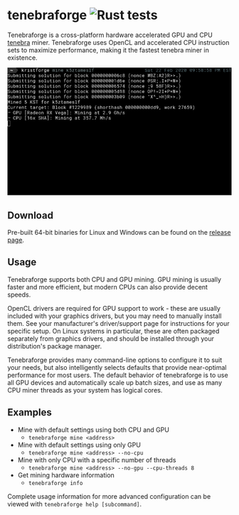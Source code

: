 # tenebraforge ![Rust tests](https://github.com/tmpim/tenebraforge/workflows/Rust%20tests/badge.svg)

Tenebraforge is a cross-platform hardware accelerated GPU and CPU [tenebra](https://tenebra.ceriat.net) miner. Tenebraforge uses
OpenCL and accelerated CPU instruction sets to maximize performance, making it the fastest tenebra miner in existence.

![Screenshot](.github/example.png)

## Download

Pre-built 64-bit binaries for Linux and Windows can be found on the
[release page](https://github.com/tmpim/tenebraforge/releases).

## Usage

Tenebraforge supports both CPU and GPU mining. GPU mining is usually faster and more efficient, but modern CPUs can also
provide decent speeds.

OpenCL drivers are required for GPU support to work - these are usually included with your
graphics drivers, but you may need to manually install them. See your manufacturer's driver/support page for
instructions for your specific setup. On Linux systems in particular, these are often packaged separately from graphics
drivers, and should be installed through your distribution's package manager.

Tenebraforge provides many command-line options to configure it to suit your needs, but also intelligently selects 
defaults that provide near-optimal performance for most users. The default behavior of tenebraforge is to use all GPU
devices and automatically scale up batch sizes, and use as many CPU miner threads as your system has logical cores.

## Examples 

- Mine with default settings using both CPU and GPU
    - `tenebraforge mine <address>`
- Mine with default settings using only GPU
    - `tenebraforge mine <address> --no-cpu`
- Mine with only CPU with a specific number of threads
    - `tenebraforge mine <address> --no-gpu --cpu-threads 8`
- Get mining hardware information
    - `tenebraforge info`

Complete usage information for more advanced configuration can be viewed with `tenebraforge help [subcommand]`.
